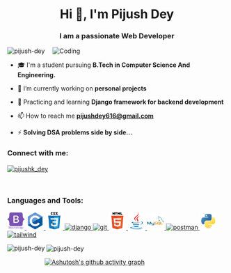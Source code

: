 <h1 align="center">Hi 👋, I'm Pijush Dey</h1>
<h3 align="center">I am a passionate Web Developer</h3>

<img  align="right" alt="Coding" width="400" hight="380" src="https://t4.ftcdn.net/jpg/01/35/92/85/360_F_135928597_xU5EzKq6vpOeXPX5vsbI48zfVVkSRlrF.jpg">

<p align="left"> <img src="https://komarev.com/ghpvc/?username=pijush-dey&label=Profile%20views&color=0e75b6&style=flat" alt="pijush-dey" /> </p>

- 🎓 I'm a student pursuing **B.Tech in Computer Science And Engineering.**

- 🔭 I’m currently working on **personal projects**

- 🌱 Practicing and learning **Django framework for backend development**

- 📫 How to reach me **pijushdey616@gmail.com**

- ⚡ **Solving DSA problems side by side...**

<h3 align="left">Connect with me:</h3>
<p align="left">
<a href="https://twitter.com/pijushk_dey" target="blank"><img align="center" src="https://raw.githubusercontent.com/rahuldkjain/github-profile-readme-generator/master/src/images/icons/Social/twitter.svg" alt="pijushk_dey" height="30" width="40" /></a>
</p>

<br>
<h3 align="left">Languages and Tools:</h3>
<p align="left"> <a href="https://getbootstrap.com" target="_blank" rel="noreferrer"> <img src="https://raw.githubusercontent.com/devicons/devicon/master/icons/bootstrap/bootstrap-plain-wordmark.svg" alt="bootstrap" width="40" height="40"/> </a> <a href="https://www.cprogramming.com/" target="_blank" rel="noreferrer"> <img src="https://raw.githubusercontent.com/devicons/devicon/master/icons/c/c-original.svg" alt="c" width="40" height="40"/> </a> <a href="https://www.w3schools.com/css/" target="_blank" rel="noreferrer"> <img src="https://raw.githubusercontent.com/devicons/devicon/master/icons/css3/css3-original-wordmark.svg" alt="css3" width="40" height="40"/> </a> <a href="https://www.djangoproject.com/" target="_blank" rel="noreferrer"> <img src="https://cdn.worldvectorlogo.com/logos/django.svg" alt="django" width="40" height="40"/> </a> <a href="https://git-scm.com/" target="_blank" rel="noreferrer"> <img src="https://www.vectorlogo.zone/logos/git-scm/git-scm-icon.svg" alt="git" width="40" height="40"/> </a> <a href="https://www.w3.org/html/" target="_blank" rel="noreferrer"> <img src="https://raw.githubusercontent.com/devicons/devicon/master/icons/html5/html5-original-wordmark.svg" alt="html5" width="40" height="40"/> </a> <a href="https://www.java.com" target="_blank" rel="noreferrer"> <img src="https://raw.githubusercontent.com/devicons/devicon/master/icons/java/java-original.svg" alt="java" width="40" height="40"/> </a> <a href="https://www.mysql.com/" target="_blank" rel="noreferrer"> <img src="https://raw.githubusercontent.com/devicons/devicon/master/icons/mysql/mysql-original-wordmark.svg" alt="mysql" width="40" height="40"/> </a> <a href="https://postman.com" target="_blank" rel="noreferrer"> <img src="https://www.vectorlogo.zone/logos/getpostman/getpostman-icon.svg" alt="postman" width="40" height="40"/> </a> <a href="https://www.python.org" target="_blank" rel="noreferrer"> <img src="https://raw.githubusercontent.com/devicons/devicon/master/icons/python/python-original.svg" alt="python" width="40" height="40"/> </a> <a href="https://tailwindcss.com/" target="_blank" rel="noreferrer"> <img src="https://www.vectorlogo.zone/logos/tailwindcss/tailwindcss-icon.svg" alt="tailwind" width="40" height="40"/> </a> </p>

<p><img height="180em" align="left" src="https://github-readme-stats.vercel.app/api/top-langs?username=pijush-dey&show_icons=true&locale=en&layout=compact&langs_count=16" alt="pijush-dey" />

&nbsp;<img height="180em" align="center" src="https://github-readme-stats.vercel.app/api?username=pijush-dey&show_icons=true&locale=en" alt="pijush-dey" /></p>

[![Ashutosh's github activity graph](https://activity-graph.herokuapp.com/graph?username=Pijush-dey&bg_color=f7f3f3&color=000000&line=7db083&point=32953d&area=true&hide_border=true)](https://github.com/ashutosh00710/github-readme-activity-graph)
